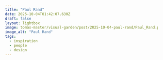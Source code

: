 ```yaml
---
title: "Paul Rand"
date: 2025-10-04T01:42:07.630Z
draft: false
layout: lightbox
image: tomas-master/visual-garden/post/2025-10-04-paul-rand/Paul_Rand.png
image_alt: "Paul Rand"
tags:
  - inspiration
  - people
  - design
---
```


